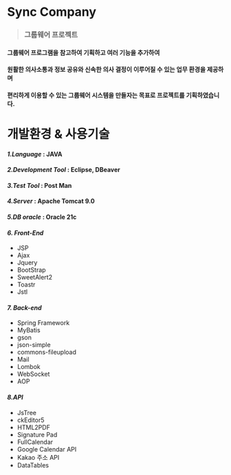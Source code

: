 # Sync Company
> ### 그룹웨어 프로젝트
 #### 그룹웨어 프로그램을 참고하여 기획하고 여러 기능을 추가하여
 #### 원활한 의사소통과 정보 공유와 신속한 의사 결정이 이루어질 수 있는 업무 환경을 제공하며
 
#### 편리하게 이용할 수 있는 그룹웨어 시스템을 만들자는 목표로 프로젝트를 기획하였습니다.



# 개발환경 & 사용기술

#### *1.Language* : JAVA

#### *2.Development Tool* : Eclipse, DBeaver

#### *3.Test Tool* : Post Man

#### *4.Server* : Apache Tomcat 9.0

#### *5.DB oracle* : Oracle 21c

#### *6. Front-End*

   - JSP
   - Ajax
   - Jquery
   - BootStrap
   - SweetAlert2
   - Toastr
   - Jstl

#### *7. Back-end*

   - Spring Framework
   - MyBatis
   - gson
   - json-simple
   - commons-fileupload
   - Mail
   - Lombok
   - WebSocket
   - AOP

#### *8.API*

  - JsTree
   - ckEditor5
   - HTML2PDF
   - Signature Pad
   - FullCalendar
   - Google Calendar API
   - Kakao 주소 API
   - DataTables
  

